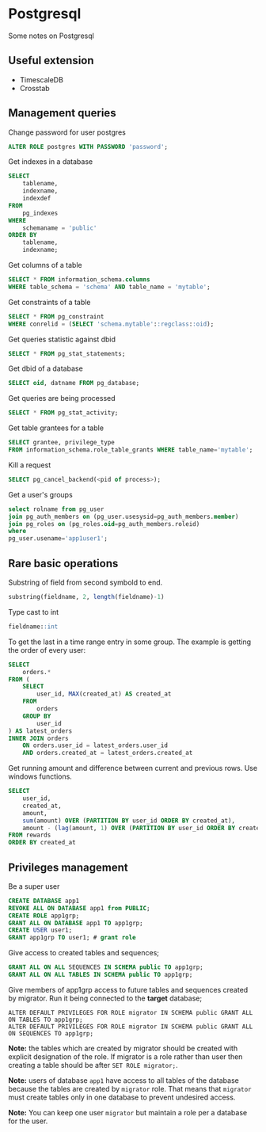 # Postgresql

Some notes on Postgresql

## Useful extension

* TimescaleDB
* Crosstab

## Management queries
Change password for user postgres

```sql
ALTER ROLE postgres WITH PASSWORD 'password';
```

Get indexes in a database

```sql
SELECT
    tablename,
    indexname,
    indexdef
FROM
    pg_indexes
WHERE
    schemaname = 'public'
ORDER BY
    tablename,
    indexname;
```

Get columns of a table

```sql
SELECT * FROM information_schema.columns 
WHERE table_schema = 'schema' AND table_name = 'mytable';
```

Get constraints of a table

```sql
SELECT * FROM pg_constraint
WHERE conrelid = (SELECT 'schema.mytable'::regclass::oid);
```

Get queries statistic against dbid

```sql
SELECT * FROM pg_stat_statements;
```

Get dbid of a database

```sql
SELECT oid, datname FROM pg_database;
```

Get queries are being processed

```sql
SELECT * FROM pg_stat_activity;
```

Get table grantees for a table

```sql
SELECT grantee, privilege_type
FROM information_schema.role_table_grants WHERE table_name='mytable';
```

Kill a request

```sql
SELECT pg_cancel_backend(<pid of process>);
```

Get a user's groups

```sql
select rolname from pg_user
join pg_auth_members on (pg_user.usesysid=pg_auth_members.member)
join pg_roles on (pg_roles.oid=pg_auth_members.roleid)
where
pg_user.usename='app1user1';
```

## Rare basic operations
Substring of field from second symbold to end.

```sql
substring(fieldname, 2, length(fieldname)-1)
```

Type cast to int

```sql
fieldname::int
```

To get the last in a time range entry in some group. The example is getting the order of every user:

```sql
SELECT
    orders.*
FROM (
    SELECT
        user_id, MAX(created_at) AS created_at
    FROM
        orders
    GROUP BY
        user_id
) AS latest_orders
INNER JOIN orders
    ON orders.user_id = latest_orders.user_id
    AND orders.created_at = latest_orders.created_at
```

Get running amount and difference between current and previous rows. Use windows functions.

```sql
SELECT
    user_id,
    created_at,
    amount,
    sum(amount) OVER (PARTITION BY user_id ORDER BY created_at),
    amount - (lag(amount, 1) OVER (PARTITION BY user_id ORDER BY created_at)
FROM rewards
ORDER BY created_at
```

## Privileges management

Be a super user

```sql
CREATE DATABASE app1
REVOKE ALL ON DATABASE app1 from PUBLIC;
CREATE ROLE app1grp;
GRANT ALL ON DATABASE app1 TO app1grp;
CREATE USER user1;
GRANT app1grp TO user1; # grant role
```

Give access to created tables and sequences;

```sql
GRANT ALL ON ALL SEQUENCES IN SCHEMA public TO app1grp;
GRANT ALL ON ALL TABLES IN SCHEMA public TO app1grp;
```

Give members of app1grp access to future tables and sequences created by migrator.
Run it being connected to the **target** database;

```
ALTER DEFAULT PRIVILEGES FOR ROLE migrator IN SCHEMA public GRANT ALL ON TABLES TO app1grp;
ALTER DEFAULT PRIVILEGES FOR ROLE migrator IN SCHEMA public GRANT ALL ON SEQUENCES TO app1grp;
```

**Note:** the tables which are created by migrator should be created with explicit designation of the role.
If migrator is a role rather than user then creating a table should be after `SET ROLE migrator;`.

**Note:** users of database `app1` have access to all tables of the database
because the tables are created by `migrator` role. That means that `migrator`
must create tables only in one database to prevent undesired access.

**Note:** You can keep one user `migrator` but maintain a role per a database
for the user.